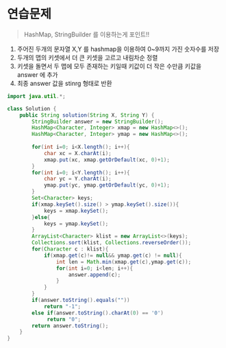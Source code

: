 # 연습문제
> HashMap, StringBuilder 를 이용하는게 포인트!!
1. 주어진 두개의 문자열 X,Y 를 hashmap을 이용하여 0~9까지 가진 숫자수를 저장
2. 두개의 맵의 키셋에서 더 큰 키셋을 고르고 내림차순 정렬
3. 키셋을 돌면서 두 맵에 모두 존재하는 키일때 키값이 더 작은 수만큼 키값을 answer 에 추가
4. 최종 answer 값을 stinrg 형태로 반환


```java
import java.util.*;

class Solution {
    public String solution(String X, String Y) {
        StringBuilder answer = new StringBuilder();
        HashMap<Character, Integer> xmap = new HashMap<>();
        HashMap<Character, Integer> ymap = new HashMap<>();
        
        for(int i=0; i<X.length(); i++){
            char xc = X.charAt(i);
            xmap.put(xc, xmap.getOrDefault(xc, 0)+1);
        }
        for(int i=0; i<Y.length(); i++){
            char yc = Y.charAt(i);
            ymap.put(yc, ymap.getOrDefault(yc, 0)+1);
        }
        Set<Character> keys;
        if(xmap.keySet().size() > ymap.keySet().size()){
            keys = xmap.keySet();
        }else{
            keys = ymap.keySet();
        }
        ArrayList<Character> klist = new ArrayList<>(keys);
        Collections.sort(klist, Collections.reverseOrder());
        for(Character c : klist){
            if(xmap.get(c)!= null&& ymap.get(c) != null){
                int len = Math.min(xmap.get(c),ymap.get(c));
                for(int i=0; i<len; i++){
                    answer.append(c);
                }
            }
        }
        if(answer.toString().equals(""))
            return "-1";
        else if(answer.toString().charAt(0) == '0')
             return "0";
        return answer.toString();
    }
}
```
